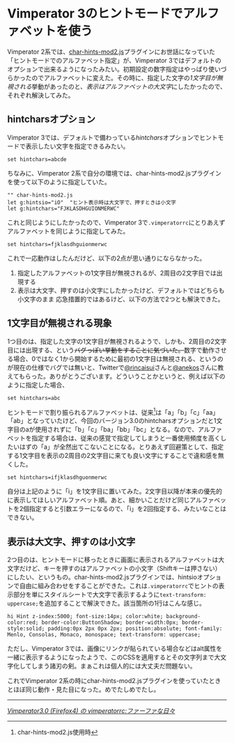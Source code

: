 # <span>Vimperator 3のヒントモードで</span><span>アルファベットを使う</span>

Vimperator 2系では、[char-hints-mod2.js](http://d.hatena.ne.jp/hogelog/20081219/p1)プラグインにお世話になっていた「ヒントモードでのアルファベット指定」が、Vimperator 3ではデフォルトのオプションで出来るようになったみたい。初期設定の数字指定はやっぱり使いづらかったのでアルファベットに変えた。その時に、指定した文字の*1文字目が無視される*挙動があったのと、*表示はアルファベットの大文字*にしたかったので、それぞれ解決してみた。

<!-- READMORE -->

## hintcharsオプション

Vimperator 3では、デフォルトで備わっている*hintchars*オプションでヒントモードで表示したい文字を指定できるみたい。

~~~ vim
set hintchars=abcde
~~~

ちなみに、Vimperator 2系で自分の環境では、char-hints-mod2.jsプラグインを使って以下のように指定していた。

~~~ vim
"" char-hints-mod2.js
let g:hintsio="iO"  "ヒント表示時は大文字で、押すときは小文字
let g:hintchars="FJKLASDHGUIONMERWC"
~~~

これと同じようにしたかったので、Vimperator 3で`.vimperatorrc`にとりあえずアルファベットを同じように指定してみた。

~~~ vim
set hintchars=fjklasdhguionmerwc
~~~

これで一応動作はしたんだけど、以下の2点が思い通りにならなかった。

1. 指定したアルファベットの1文字目が無視されるが、2周目の2文字目では出現する
2. 表示は大文字、押すのは小文字にしたかったけど、デフォルトではどちらも小文字のまま
応急措置的ではあるけど、以下の方法で2つとも解決できた。


## 1文字目が無視される現象

1つ目のは、指定した文字の1文字目が無視されるようで、しかも、2周目の2文字目には出現する、という<del datetime="2011-03-27T01:22:30+09:00">バグっぽい挙動をすることに気づいた。</del>数字で動作させる場合、0ではなく1から開始するために最初の1文字目は無視される、というのが現在の仕様でバグでは無いと、Twitterで[@rincaisui](https://twitter.com/#!/rincaisui/status/51669043853266945)さんと[@anekos](http://twitter.com/#!/anekos/status/51670690839011328)さんに教えてもらった。ありがとうございます。どういうことかというと、例えば以下のように指定した場合、

~~~ vim
set hintchars=abc
~~~

ヒントモードで割り振られるアルファベットは、従来[^1]は「a」「b」「c」「aa」「ab」となっていたけど、今回のバージョン3.0のhintcharsオプションだと1文字目のaが使用されずに「b」「c」「ba」「bb」「bc」となる。なので、アルファベットを指定する場合は、従来の感覚で指定してしまうと一番使用頻度を高くしたいはずの「a」が全然出てこないことになる。とりあえず回避策として、指定する1文字目を表示の2周目の2文字目に来ても良い文字にすることで違和感を無くした。

~~~ vim
set hintchars=ifjklasdhguonmerwc
~~~

自分は上記のように「i」を1文字目に置いてみた。2文字目以降が本来の優先的に表示してほしいアルファベット順。あと、細かいことだけど同じアルファベットを2個指定すると引数エラーになるので、「i」を2回指定する、みたいなことはできない。


## 表示は大文字、押すのは小文字

2つ目のは、ヒントモードに移ったときに画面に表示されるアルファベットは大文字だけど、キーを押すのはアルファベットの小文字（Shiftキーは押さない）にしたい、というもの。char-hints-mod2.jsプラグインでは、hintsioオプションで自由に組み合わせをすることができた。これは`.vimperatorrc`でヒントの表示部分を単にスタイルシートで大文字で表示するように`text-transform: uppercase;`を追加することで解決できた。該当箇所の1行はこんな感じ。

~~~ vim
hi Hint z-index:5000; font-size:14px; color:white; background-color:red; border-color:ButtonShadow; border-width:0px; border-style:solid; padding:0px 2px 0px 2px; position:absolute; font-family: Menlo, Consolas, Monaco, monospace; text-transform: uppercase;
~~~

ただし、Vimperator 3では、画像にリンクが貼られている場合などはalt属性を一緒に表示するようになったようで、このCSSを適用するとその文字列まで大文字化してしまう諸刃の剣。まぁこれは個人的には大丈夫だ問題ない。

これでVimperator 2系の時にchar-hints-mod2.jsプラグインを使っていたときとほぼ同じ動作・見た目になった。めでたしめでたし。

* * *

<cite>[Vimperator3.0 (Firefox4) の vimperatorrc:ファーファな日々](http://blog.livedoor.jp/bowlkun/archives/50435315.html)</cite>

[^1]: char-hints-mod2.js使用時
